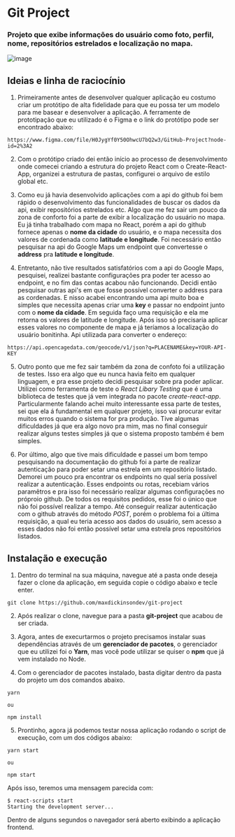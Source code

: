 # Git Project

### Projeto que exibe informações do usuário como foto, perfil, nome, repositórios estrelados e localização no mapa.

![image](https://user-images.githubusercontent.com/59968647/90522998-c3f62100-e142-11ea-8005-aa35fd9e28e2.png)

## Ideias e linha de raciocínio

1. Primeiramente antes de desenvolver qualquer aplicação eu costumo criar um protótipo de alta fidelidade para que eu possa ter um modelo para me basear e desenvolver a aplicação. A ferramente de prototipação que eu utilizado é o Figma e o link do protótipo pode ser encontrado abaixo: 

```
https://www.figma.com/file/H0JygYf0Y50OhwcU7bQ2w3/GitHub-Project?node-id=2%3A2
```

2. Com o protótipo criado dei então início ao processo de desenvolvimento onde comecei criando a estrutura do projeto React com o Create-React-App, organizei a estrutura de pastas, configurei o arquivo de estilo global etc.

3. Como eu já havia desenvolvido aplicações com a api do github foi bem rápido o desenvolvimento das funcionalidades de buscar os dados da api, exibir repositórios estrelados etc. Algo que me fez sair um pouco da zona de conforto foi a parte de exibir a localização do usuário no mapa. Eu já tinha trabalhado com mapa no React, porém a api do github fornece apenas o **nome da cidade** do usuário, e o mapa necessita dos valores de cordenada como **latitude e longitude**. Foi necessário então pesquisar na api do Google Maps um endpoint que convertesse o **address** pra **latitude e longitude**.

4. Entretanto, não tive resultados satisfatórios com a api do Google Maps, pesquisei, realizei bastante configurações pra poder ter acesso ao endpoint, e no fim das contas acabou não funcionando. Decidi então pesquisar outras api's em que fosse possível converter o address para as cordenadas. E nisso acabei encontrando uma api muito boa e simples que necessita apenas criar uma **key** e passar no endpoint junto com o **nome da cidade**. Em seguida faço uma requisição e ela me retorna os valores de latitude e longitude. Após isso só precisaria aplicar esses valores no componente de mapa e já teríamos a localização do usuário bonitinha. Api utilizada para converter o endereço: 

```
https://api.opencagedata.com/geocode/v1/json?q=PLACENAME&key=YOUR-API-KEY
```

5. Outro ponto que me fez sair também da zona de confoto foi a utilização de testes. Isso era algo que eu nunca havia feito em qualquer linguagem, e pra esse projeto decidi pesquisar sobre pra poder aplicar. Utilizei como ferramenta de teste o *React Libary Testing* que é uma biblioteca de testes que já vem integrada no pacote *create-react-app*.
Particularmente falando achei muito interessante essa parte de testes, sei que ela á fundamental em qualquer projeto, isso vai procurar evitar muitos erros quando o sistema for pra produção. Tive algumas dificuldades já que era algo novo pra mim, mas no final conseguir realizar alguns testes simples já que o sistema proposto também é bem simples.

6. Por último, algo que tive mais dificuldade e passei um bom tempo pesquisando na documentação do github foi a parte de realizar autenticação para poder setar uma estrela em um repositório listado. Demorei um pouco pra encontrar os endpoints no qual seria possível realizar a autenticação. Esses endpoints ou rotas, recebiam vários paramêtros e pra isso foi necessário realizar algumas configurações no próproio github. De todos os requisitos pedidos, esse foi o único que não foi possível realizar a tempo. Até conseguir realizar autenticação com o github através do método *POST*, porém o problema foi a última requisição, a qual eu teria acesso aos dados do usuário, sem acesso a esses dados não foi então possível setar uma estrela pros repositórios listados.

## Instalação e execução

1. Dentro do terminal na sua máquina, navegue até a pasta onde deseja fazer o clone da aplicação, em seguida copie o código abaixo e tecle enter.

```
git clone https://github.com/maxdickinsondev/git-project
```
2. Após realizar o clone, navegue para a pasta **git-project** que acabou de ser criada.

3. Agora, antes de execurtarmos o projeto precisamos instalar suas dependências através de um **gerenciador de pacotes**, o gerenciador que eu utilizei foi o **Yarn**, mas você pode utilizar se quiser o **npm** que já vem instalado no Node.

4. Com o gerenciador de pacotes instalado, basta digitar dentro da pasta do projeto um dos comandos abaixo.

```
yarn 
```
```
ou
```
```
npm install
```

5. Prontinho, agora já podemos testar nossa aplicação rodando o script de execução, com um dos códigos abaixo:

```
yarn start
```
```
ou
```
```
npm start
```
Após isso, teremos uma mensagem parecida com:

```
$ react-scripts start
Starting the development server...
```

Dentro de alguns segundos o navegador será aberto exibindo a aplicação frontend.
